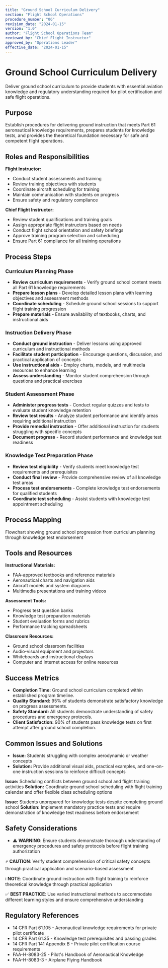 ```yaml
---
title: "Ground School Curriculum Delivery"
section: "Flight School Operations"
procedure_number: "06"
revision_date: "2024-01-15"
version: "1.0"
author: "Flight School Operations Team"
reviewed_by: "Chief Flight Instructor"
approved_by: "Operations Leader"
effective_date: "2024-01-15"
---
```


# Ground School Curriculum Delivery

Deliver ground school curriculum to provide students with essential aviation knowledge and regulatory understanding required for pilot certification and safe flight operations.

## Purpose

Establish procedures for delivering ground instruction that meets Part 61 aeronautical knowledge requirements, prepares students for knowledge tests, and provides the theoretical foundation necessary for safe and competent flight operations.

## Roles and Responsibilities

**Flight Instructor:**

- Conduct student assessments and training
- Review training objectives with students
- Coordinate aircraft scheduling for training
- Maintain communication with students on progress
- Ensure safety and regulatory compliance

**Chief Flight Instructor:**

- Review student qualifications and training goals
- Assign appropriate flight instructors based on needs
- Conduct flight school orientation and safety briefings
- Approve training program selection and scheduling
- Ensure Part 61 compliance for all training operations
## Process Steps

### Curriculum Planning Phase

- **Review curriculum requirements** - Verify ground school content meets all Part 61 knowledge requirements
- **Prepare lesson plans** - Develop detailed lesson plans with learning objectives and assessment methods
- **Coordinate scheduling** - Schedule ground school sessions to support flight training progression
- **Prepare materials** - Ensure availability of textbooks, charts, and instructional aids

### Instruction Delivery Phase

- **Conduct ground instruction** - Deliver lessons using approved curriculum and instructional methods
- **Facilitate student participation** - Encourage questions, discussion, and practical application of concepts
- **Use instructional aids** - Employ charts, models, and multimedia resources to enhance learning
- **Assess understanding** - Monitor student comprehension through questions and practical exercises

### Student Assessment Phase

- **Administer progress tests** - Conduct regular quizzes and tests to evaluate student knowledge retention
- **Review test results** - Analyze student performance and identify areas requiring additional instruction
- **Provide remedial instruction** - Offer additional instruction for students struggling with specific concepts
- **Document progress** - Record student performance and knowledge test readiness

### Knowledge Test Preparation Phase

- **Review test eligibility** - Verify students meet knowledge test requirements and prerequisites
- **Conduct final review** - Provide comprehensive review of all knowledge test areas
- **Process test endorsements** - Complete knowledge test endorsements for qualified students
- **Coordinate test scheduling** - Assist students with knowledge test appointment scheduling

## Process Mapping

Flowchart showing ground school progression from curriculum planning through knowledge test endorsement

## Tools and Resources

**Instructional Materials:**

- FAA-approved textbooks and reference materials
- Aeronautical charts and navigation aids
- Aircraft models and system diagrams
- Multimedia presentations and training videos

**Assessment Tools:**

- Progress test question banks
- Knowledge test preparation materials
- Student evaluation forms and rubrics
- Performance tracking spreadsheets

**Classroom Resources:**

- Ground school classroom facilities
- Audio-visual equipment and projectors
- Whiteboards and instructional displays
- Computer and internet access for online resources

## Success Metrics

- **Completion Time:** Ground school curriculum completed within established program timeline.
- **Quality Standard:** 95% of students demonstrate satisfactory knowledge on progress assessments.
- **Safety Standard:** All students demonstrate understanding of safety procedures and emergency protocols.
- **Client Satisfaction:** 90% of students pass knowledge tests on first attempt after ground school completion.


## Common Issues and Solutions

- **Issue:** Students struggling with complex aerodynamic or weather concepts
- **Solution:** Provide additional visual aids, practical examples, and one-on-one instruction sessions to reinforce difficult concepts






**Issue:** Scheduling conflicts between ground school and flight training activities
**Solution:** Coordinate ground school scheduling with flight training calendar and offer flexible class scheduling options

**Issue:** Students unprepared for knowledge tests despite completing ground school
**Solution:** Implement mandatory practice tests and require demonstration of knowledge test readiness before endorsement

## Safety Considerations

- ⚠️ **WARNING**: Ensure students demonstrate thorough understanding of emergency procedures and safety protocols before flight training authorization



⚡ **CAUTION**: Verify student comprehension of critical safety concepts through practical application and scenario-based assessment

ℹ️ **NOTE**: Coordinate ground instruction with flight training to reinforce theoretical knowledge through practical application

✅ **BEST PRACTICE**: Use varied instructional methods to accommodate different learning styles and ensure comprehensive understanding

## Regulatory References

- 14 CFR Part 61.105 - Aeronautical knowledge requirements for private pilot certificate
- 14 CFR Part 61.35 - Knowledge test prerequisites and passing grades
- 14 CFR Part 141 Appendix B - Private pilot certification course requirements
- FAA-H-8083-25 - Pilot's Handbook of Aeronautical Knowledge
- FAA-H-8083-3 - Airplane Flying Handbook
